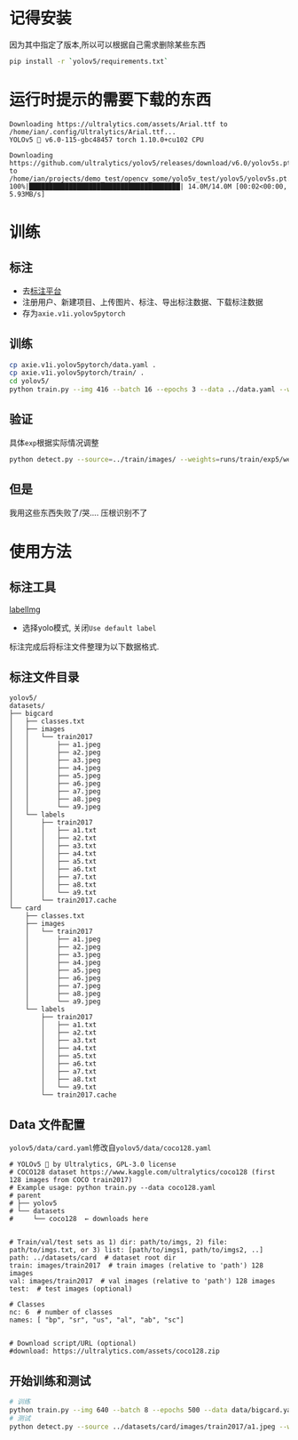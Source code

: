 # 记得安装
因为其中指定了版本,所以可以根据自己需求删除某些东西
```bash
pip install -r `yolov5/requirements.txt`
```
# 运行时提示的需要下载的东西
```
Downloading https://ultralytics.com/assets/Arial.ttf to /home/ian/.config/Ultralytics/Arial.ttf...
YOLOv5 🚀 v6.0-115-gbc48457 torch 1.10.0+cu102 CPU

Downloading https://github.com/ultralytics/yolov5/releases/download/v6.0/yolov5s.pt to /home/ian/projects/demo_test/opencv_some/yolo5v_test/yolov5/yolov5s.pt...
100%|██████████████████████████████████████| 14.0M/14.0M [00:02<00:00, 5.93MB/s]

```

# 训练
## 标注
- 去[标注平台](https://app.roboflow.com/)
- 注册用户、新建项目、上传图片、标注、导出标注数据、下载标注数据
- 存为`axie.v1i.yolov5pytorch`
## 训练
```bash
cp axie.v1i.yolov5pytorch/data.yaml .
cp axie.v1i.yolov5pytorch/train/ .
cd yolov5/
python train.py --img 416 --batch 16 --epochs 3 --data ../data.yaml --weights yolov5s.pt
```
## 验证
具体`exp`根据实际情况调整
```bash
python detect.py --source=../train/images/ --weights=runs/train/exp5/weights/best.pt
```

## 但是
我用这些东西失败了/哭.... 压根识别不了
# 使用方法
## 标注工具
[labelImg](https://github.com/tzutalin/labelImg)
- 选择yolo模式, 关闭`Use default label`

标注完成后将标注文件整理为以下数据格式.
## 标注文件目录
```tree
yolov5/
datasets/
├── bigcard
│   ├── classes.txt
│   ├── images
│   │   └── train2017
│   │       ├── a1.jpeg
│   │       ├── a2.jpeg
│   │       ├── a3.jpeg
│   │       ├── a4.jpeg
│   │       ├── a5.jpeg
│   │       ├── a6.jpeg
│   │       ├── a7.jpeg
│   │       ├── a8.jpeg
│   │       └── a9.jpeg
│   └── labels
│       ├── train2017
│       │   ├── a1.txt
│       │   ├── a2.txt
│       │   ├── a3.txt
│       │   ├── a4.txt
│       │   ├── a5.txt
│       │   ├── a6.txt
│       │   ├── a7.txt
│       │   ├── a8.txt
│       │   └── a9.txt
│       └── train2017.cache
└── card
    ├── classes.txt
    ├── images
    │   └── train2017
    │       ├── a1.jpeg
    │       ├── a2.jpeg
    │       ├── a3.jpeg
    │       ├── a4.jpeg
    │       ├── a5.jpeg
    │       ├── a6.jpeg
    │       ├── a7.jpeg
    │       ├── a8.jpeg
    │       └── a9.jpeg
    └── labels
        ├── train2017
        │   ├── a1.txt
        │   ├── a2.txt
        │   ├── a3.txt
        │   ├── a4.txt
        │   ├── a5.txt
        │   ├── a6.txt
        │   ├── a7.txt
        │   ├── a8.txt
        │   └── a9.txt
        └── train2017.cache
```
## Data 文件配置
`yolov5/data/card.yaml`修改自`yolov5/data/coco128.yaml`
```
# YOLOv5 🚀 by Ultralytics, GPL-3.0 license
# COCO128 dataset https://www.kaggle.com/ultralytics/coco128 (first 128 images from COCO train2017)
# Example usage: python train.py --data coco128.yaml
# parent
# ├── yolov5
# └── datasets
#     └── coco128  ← downloads here


# Train/val/test sets as 1) dir: path/to/imgs, 2) file: path/to/imgs.txt, or 3) list: [path/to/imgs1, path/to/imgs2, ..]
path: ../datasets/card  # dataset root dir
train: images/train2017  # train images (relative to 'path') 128 images
val: images/train2017  # val images (relative to 'path') 128 images
test:  # test images (optional)

# Classes
nc: 6  # number of classes
names: [ "bp", "sr", "us", "al", "ab", "sc"]


# Download script/URL (optional)
#download: https://ultralytics.com/assets/coco128.zip
```
## 开始训练和测试
```bash
# 训练
python train.py --img 640 --batch 8 --epochs 500 --data data/bigcard.yaml --cfg ./models/yolov5s.yaml --weights ./yolov5s.pt
# 测试
python detect.py --source ../datasets/card/images/train2017/a1.jpeg --weights ./runs/train/exp13/weights/best.pt
```

